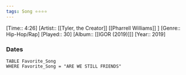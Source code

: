 ```yaml
---
tags: Song ⭐⭐⭐⭐ 
---
```

[Time:: 4:26]
[Artist:: [[Tyler, the Creator]] [[Pharrell Williams]] ]
[Genre:: Hip-Hop/Rap]
[Played:: 30]
[Album:: [[IGOR (2019)]]]
[Year:: 2019]
### Dates
````dataview
TABLE Favorite_Song
WHERE Favorite_Song = "ARE WE STILL FRIENDS"
````
